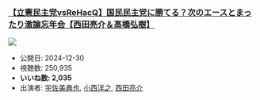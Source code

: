 ### [【立憲民主党vsReHacQ】国民民主党に勝てる？次のエースとまったり激論忘年会【西田亮介＆高橋弘樹】](https://www.youtube.com/watch?v=kAQAk9HcMe0)
[![](https://img.youtube.com/vi/kAQAk9HcMe0/sddefault.jpg)](https://www.youtube.com/watch?v=kAQAk9HcMe0)
-   公開日: 2024-12-30
-   視聴数: 250,935
-   **いいね数: 2,035**
-   出演者: [宇佐美典也](/rehacq_fan/people/宇佐美典也 "wikilink"), [小西洋之](/rehacq_fan/people/小西洋之 "wikilink"), [西田亮介](/rehacq_fan/people/西田亮介 "wikilink")
